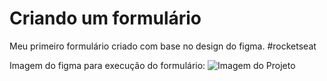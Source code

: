 # Criando um formulário
Meu primeiro formulário criado com base no design do figma. #rocketseat

Imagem do figma para execução do formulário:
<img src="https://www.figma.com/file/vAyO0K9wigelKcomLV22Xm/Stage-03---Formul%C3%A1rio-intermedi%C3%A1rio-(Copy)?node-id=3%3A4" alt="Imagem do Projeto">
          
